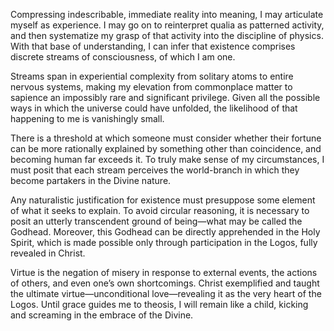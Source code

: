 Compressing indescribable, immediate reality into meaning, I may articulate myself as experience. I may go on to reinterpret qualia as patterned activity, and then systematize my grasp of that activity into the discipline of physics. With that base of understanding, I can infer that existence comprises discrete streams of consciousness, of which I am one.

Streams span in experiential complexity from solitary atoms to entire nervous systems, making my elevation from commonplace matter to sapience an impossibly rare and significant privilege. Given all the possible ways in which the universe could have unfolded, the likelihood of that happening to me is vanishingly small.

There is a threshold at which someone must consider whether their fortune can be more rationally explained by something other than coincidence, and becoming human far exceeds it. To truly make sense of my circumstances, I must posit that each stream perceives the world-branch in which they become partakers in the Divine nature.

Any naturalistic justification for existence must presuppose some element of what it seeks to explain. To avoid circular reasoning, it is necessary to posit an utterly transcendent ground of being—what may be called the Godhead. Moreover, this Godhead can be directly apprehended in the Holy Spirit, which is made possible only through participation in the Logos, fully revealed in Christ.

Virtue is the negation of misery in response to external events, the actions of others, and even one’s own shortcomings. Christ exemplified and taught the ultimate virtue—unconditional love—revealing it as the very heart of the Logos. Until grace guides me to theosis, I will remain like a child, kicking and screaming in the embrace of the Divine.


